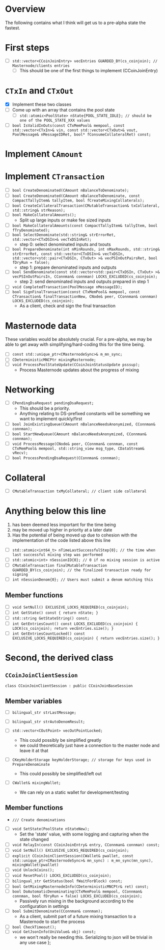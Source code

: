 # Overview
The following contains what I think will get us to a pre-alpha state the fastest.


# First steps
- [ ] `std::vector<CCoinJoinEntry> vecEntries GUARDED_BY(cs_coinjoin); // Masternode/clients entries`
	- [ ] This should be one of the first things to implement (CCoinJoinEntry)

# `CTxIn` and `CTxOut`
- [x] Implement these two classes
- [ ] Come up with an array that contains the pool state
	- [ ] `std::atomic<PoolState> nState{POOL_STATE_IDLE}; // should be one of the POOL_STATE_XXX values`
- [ ] `bool IsValidInOuts(const CTxMemPool& mempool, const std::vector<CTxIn>& vin, const std::vector<CTxOut>& vout, PoolMessage& nMessageIDRet, bool* fConsumeCollateralRet) const;`
# Implement `CAmount`

# Implement `CTransaction`

- [ ] `bool CreateDenominated(CAmount nBalanceToDenominate);`
- [ ] `bool CreateDenominated(CAmount nBalanceToDenominate, const CompactTallyItem& tallyItem, bool fCreateMixingCollaterals);`
- [ ] `bool CreateCollateralTransaction(CMutableTransaction& txCollateral, std::string& strReason);`
- [ ] `bool MakeCollateralAmounts();`
	- Split up large inputs or make fee sized inputs
- [ ] `bool MakeCollateralAmounts(const CompactTallyItem& tallyItem, bool fTryDenominated);`
- [ ] `bool SelectDenominate(std::string& strErrorRet, std::vector<CTxDSIn>& vecTxDSInRet);`
	- step 0: select denominated inputs and txouts
- [ ] `bool PrepareDenominate(int nMinRounds, int nMaxRounds, std::string& strErrorRet, const std::vector<CTxDSIn>& vecTxDSIn, std::vector<std::pair<CTxDSIn, CTxOut> >& vecPSInOutPairsRet, bool fDryRun = false);`
  - step 1: prepare denominated inputs and outputs
- [ ] `bool SendDenominate(const std::vector<std::pair<CTxDSIn, CTxOut> >& vecPSInOutPairsIn, CConnman& connman) LOCKS_EXCLUDED(cs_coinjoin);`
  - step 2: send denominated inputs and outputs prepared in step 1
- [ ] `void CompletedTransaction(PoolMessage nMessageID);`
- [ ] `bool SignFinalTransaction(const CTxMemPool& mempool, const CTransaction& finalTransactionNew, CNode& peer, CConnman& connman) LOCKS_EXCLUDED(cs_coinjoin);`
  - As a client, check and sign the final transaction

# Masternode data
These variables would be absolutely crucial. For a pre-alpha, we may be able to get away with simplifying/hard-coding this for the time being.
- [ ] `const std::unique_ptr<CMasternodeSync>& m_mn_sync;`
- [ ] `CDeterministicMNCPtr mixingMasternode;`
- [ ] `void ProcessPoolStateUpdate(CCoinJoinStatusUpdate psssup);`
  - Process Masternode updates about the progress of mixing

# Networking
- [ ] `CPendingDsaRequest pendingDsaRequest;`
	- This should be a priority.
	- Anything relating to DS-prefixed constants will be something we want to implement quickly/first
- [ ] `bool JoinExistingQueue(CAmount nBalanceNeedsAnonymized, CConnman& connman);`
- [ ] `bool StartNewQueue(CAmount nBalanceNeedsAnonymized, CConnman& connman);`
- [ ] `void ProcessMessage(CNode& peer, CConnman& connman, const CTxMemPool& mempool, std::string_view msg_type, CDataStream& vRecv);`
- [ ] `bool ProcessPendingDsaRequest(CConnman& connman);`

# Collateral
- [ ] `CMutableTransaction txMyCollateral; // client side collateral`


# Anything below this line
1. has been deemed less important for the time being
2. may be moved up higher in priority at a later date
3. Has the potential of being moved up due to cohesion with the implementation of the code listed above this line

- [ ] `std::atomic<int64_t> nTimeLastSuccessfulStep{0}; // the time when last successful mixing step was performed`
- [ ] `std::atomic<int> nSessionID{0}; // 0 if no mixing session is active`
- [ ] `CMutableTransaction finalMutableTransaction GUARDED_BY(cs_coinjoin); // the finalized transaction ready for signing`
- [ ] `int nSessionDenom{0}; // Users must submit a denom matching this`

## Member functions
- [ ] `void SetNull() EXCLUSIVE_LOCKS_REQUIRED(cs_coinjoin);`
- [ ] `int GetState() const { return nState; }`
- [ ] `std::string GetStateString() const;`
- [ ] `int GetEntriesCount() const LOCKS_EXCLUDED(cs_coinjoin) { LOCK(cs_coinjoin); return vecEntries.size(); }`
- [ ] `int GetEntriesCountLocked() const EXCLUSIVE_LOCKS_REQUIRED(cs_coinjoin) { return vecEntries.size(); }`

# Second, the derived class
## `CCoinJoinClientSession`
```
class CCoinJoinClientSession : public CCoinJoinBaseSession
```
## Member variables
- [ ] `bilingual_str strLastMessage;`
- [ ] `bilingual_str strAutoDenomResult;`
- [ ] `std::vector<COutPoint> vecOutPointLocked;`
	- This could possibly be simplified greatly
	- we could theoretically just have a connection to the master node and leave it at that

- [ ] `CKeyHolderStorage keyHolderStorage; // storage for keys used in PrepareDenominate`
	- This could possibly be simplified/left out
- [ ] `CWallet& mixingWallet;`
	- We can rely on a static wallet for development/testing

## Member functions
- `/// Create denominations`
- [ ] `void SetState(PoolState nStateNew);`
  - Set the 'state' value, with some logging and capturing when the state changed
- [ ] `void RelayIn(const CCoinJoinEntry& entry, CConnman& connman) const;`
- [ ] `void SetNull() EXCLUSIVE_LOCKS_REQUIRED(cs_coinjoin);`
- [ ] `explicit CCoinJoinClientSession(CWallet& pwallet, const std::unique_ptr<CMasternodeSync>& mn_sync) :
        m_mn_sync(mn_sync), mixingWallet(pwallet)`
- [ ] `void UnlockCoins();`
- [ ] `void ResetPool() LOCKS_EXCLUDED(cs_coinjoin);`
- [ ] `bilingual_str GetStatus(bool fWaitForBlock) const;`
- [ ] `bool GetMixingMasternodeInfo(CDeterministicMNCPtr& ret) const;`
- [ ] `bool DoAutomaticDenominating(CTxMemPool& mempool, CConnman& connman, bool fDryRun = false) LOCKS_EXCLUDED(cs_coinjoin);`
	- Passively run mixing in the background according to the configuration in settings
- [ ] `bool SubmitDenominate(CConnman& connman);`
  - As a client, submit part of a future mixing transaction to a Masternode to start the process
- [ ] `bool CheckTimeout();`
- [ ] `void GetJsonInfo(UniValue& obj) const;`
	- we won't really be needing this. Serializing to json will be trivial in any use case
};

